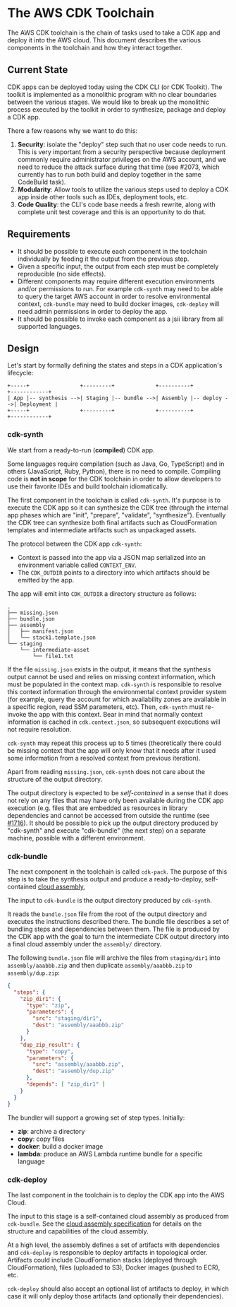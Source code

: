 # The AWS CDK Toolchain

The AWS CDK toolchain is the chain of tasks used to take a CDK app and deploy it into the AWS cloud. This document describes the various components in the toolchain and how they interact together.

## Current State

CDK apps can be deployed today using the CDK CLI (or CDK Toolkit). The toolkit is implemented as a monolithic program with no clear boundaries between the various stages. We would like to break up the monolithic process executed by the toolkit in order to synthesize, package and deploy a CDK app.

There a few reasons why we want to do this:

1. __Security__: isolate the "deploy" step such that no user code needs to run. This is very important from a security perspective because deployment commonly require administrator privileges on the AWS account, and we need to reduce the attack surface during that time (see #2073, which currently has to run both build and deploy together in the same CodeBuild task).
2. __Modularity__: Allow tools to utilize the various steps used to deploy a CDK app inside other tools such as IDEs, deployment tools, etc.
3. __Code Quality__: the CLI's code base needs a fresh rewrite, along with complete unit test coverage and this is an opportunity to do that.

## Requirements

* It should be possible to execute each component in the toolchain individually by feeding it the output from the previous step.
* Given a specific input, the output from each step must be completely reproducible (no side effects).
* Different components may require different execution environments and/or permissions to run. For example `cdk-synth` may need to be able to query the target AWS account in order to resolve environmental context, `cdk-bundle` may need to build docker images, `cdk-deploy` will need admin permissions in order to deploy the app.
* It should be possible to invoke each component as a jsii library from all supported languages.

## Design

Let's start by formally defining the states and steps in a CDK application's lifecycle:

```
+-----+                +---------+             +----------+             +------------+
| App |-- synthesis -->| Staging |-- bundle -->| Assembly |-- deploy -->| Deployment |
+-----+                +---------+             +----------+             +------------+
```

### cdk-synth

We start from a ready-to-run (__compiled__) CDK app.

Some languages require compilation (such as Java, Go, TypeScript) and in others (JavaScript, Ruby, Python), there is no need to compile. Compiling code is __not in scope__ for the CDK toolchain in order to allow developers to use their favorite IDEs and build toolchain idiomatically.

The first component in the toolchain is called `cdk-synth`. It's purpose is to execute the CDK app so it can synthesize the CDK tree (through the internal app phases which are "init", "prepare", "validate", "synthesize"). Eventually the CDK tree can synthesize both final artifacts such as CloudFormation templates and intermediate artifacts such as unpackaged assets.

The protocol between the CDK app `cdk-synth`:

- Context is passed into the app via a JSON map serialized into an environment variable called `CONTEXT_ENV`.
- The `CDK_OUTDIR` points to a directory into which artifacts should be emitted by the app.

The app will emit into `CDK_OUTDIR` a directory structure as follows:

```
.
├── missing.json
├── bundle.json
├── assembly
│   ├── manifest.json
│   └── stack1.template.json
└── staging
    └── intermediate-asset
        └── file1.txt
```

If the file `missing.json` exists in the output, it means that the synthesis output cannot be used and relies on missing context information, which must be populated in the context map. `cdk-synth` is responsible to resolve this context information through the environmental context provider system (for example, query the account for which availability zones are available in a specific region, read SSM parameters, etc). Then, `cdk-synth` must re-invoke the app with this context. Bear in mind that normally context information is cached in `cdk.context.json`, so subsequent executions will not require resolution.

`cdk-synth` may repeat this process up to 5 times (theoretically there could be missing context that the app will only know that it needs after it used some information from a resolved context from previous iteration).

Apart from reading `missing.json`, `cdk-synth` does not care about the structure of the output directory.

The output directory is expected to be *self-contained* in a sense that it does not rely on any files that may have only been available during the CDK app execution (e.g. files that are embedded as resources in library dependencies and cannot be accessed from outside the runtime (see [#1716](https://github.com/awslabs/aws-cdk/issues/1716)). It should be possible to pick up the output directory produced by "cdk-synth" and execute "cdk-bundle" (the next step) on a separate machine, possible with a different environment.

### cdk-bundle

The next component in the toolchain is called `cdk-pack`. The purpose of this step is to take the synthesis output and produce a ready-to-deploy, self-contained [cloud assembly](https://github.com/awslabs/aws-cdk/blob/master/design/cloud-assembly.md),

The input to `cdk-bundle` is the output directory produced by `cdk-synth`.

It reads the `bundle.json` file from the root of the output directory and executes the instructions described there. The bundle file describes
a set of bundling steps and dependencies between them. The file is produced by the CDK app with the goal to turn the intermediate CDK output directory into a final cloud assembly under the `assembly/` directory.

The following `bundle.json` file will archive the files from `staging/dir1` into `assembly/aaabbb.zip` and then duplicate `assembly/aaabbb.zip` to `assembly/dup.zip`:

```json
{
  "steps": {
    "zip_dir1": {
      "type": "zip",
      "parameters": {
        "src": "staging/dir1",
        "dest": "assembly/aaabbb.zip"
      }
    },
    "dup_zip_result": {
      "type": "copy",
      "parameters": {
        "src": "assembly/aaabbb.zip",
        "dest": "assembly/dup.zip"
      },
      "depends": [ "zip_dir1" ]
    }
  }
}
```

The bundler will support a growing set of step types. Initially:

- **zip**: archive a directory
- **copy**: copy files
- **docker**: build a docker image
- **lambda**: produce an AWS Lambda runtime bundle for a specific language

### cdk-deploy

The last component in the toolchain is to deploy the CDK app into the AWS Cloud.

The input to this stage is a self-contained cloud assembly as produced from `cdk-bundle`. See the [cloud assembly specification](https://github.com/awslabs/aws-cdk/blob/master/design/cloud-assembly.md) for details on the structure and capabilities of the cloud assembly.

At a high level, the assembly defines a set of artifacts with dependencies and `cdk-deploy` is responsible to deploy artifacts in topological order. Artifacts could include CloudFormation stacks (deployed through CloudFormation), files (uploaded to S3), Docker images (pushed to ECR), etc.

`cdk-deploy` should also accept an optional list of artifacts to deploy, in which case it will only deploy those artifacts (and optionally their dependencies).
